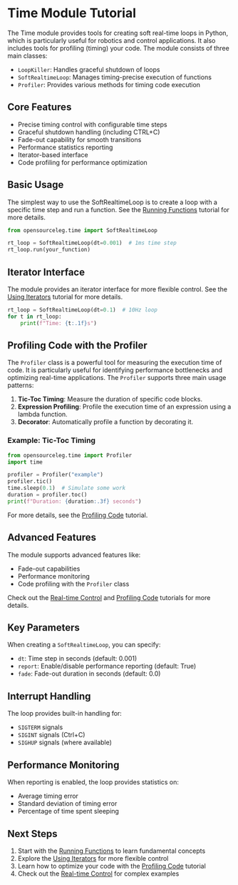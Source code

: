 # Time Module Tutorial

The Time module provides tools for creating soft real-time loops in Python, which is particularly useful for robotics and control applications. It also includes tools for profiling (timing) your code. The module consists of three main classes:

- `LoopKiller`: Handles graceful shutdown of loops
- `SoftRealtimeLoop`: Manages timing-precise execution of functions
- `Profiler`: Provides various methods for timing code execution

## Core Features

- Precise timing control with configurable time steps
- Graceful shutdown handling (including CTRL+C)
- Fade-out capability for smooth transitions
- Performance statistics reporting
- Iterator-based interface
- Code profiling for performance optimization

## Basic Usage

The simplest way to use the SoftRealtimeLoop is to create a loop with a specific time step and run a function. See the [Running Functions](running_functions.md) tutorial for more details.

```python
from opensourceleg.time import SoftRealtimeLoop

rt_loop = SoftRealtimeLoop(dt=0.001)  # 1ms time step
rt_loop.run(your_function)
```

## Iterator Interface

The module provides an iterator interface for more flexible control. See the [Using Iterators](using_iterators.md) tutorial for more details.

```python
rt_loop = SoftRealtimeLoop(dt=0.1)  # 10Hz loop
for t in rt_loop:
    print(f"Time: {t:.1f}s")
```

## Profiling Code with the Profiler

The `Profiler` class is a powerful tool for measuring the execution time of code. It is particularly useful for identifying performance bottlenecks and optimizing real-time applications. The `Profiler` supports three main usage patterns:

1. **Tic-Toc Timing**: Measure the duration of specific code blocks.
2. **Expression Profiling**: Profile the execution time of an expression using a lambda function.
3. **Decorator**: Automatically profile a function by decorating it.

### Example: Tic-Toc Timing

```python
from opensourceleg.time import Profiler
import time

profiler = Profiler("example")
profiler.tic()
time.sleep(0.1)  # Simulate some work
duration = profiler.toc()
print(f"Duration: {duration:.3f} seconds")
```

For more details, see the [Profiling Code](profiling_code.md) tutorial.

## Advanced Features

The module supports advanced features like:

- Fade-out capabilities
- Performance monitoring
- Code profiling with the `Profiler` class

Check out the [Real-time Control](realtime_control.md) and [Profiling Code](profiling_code.md) tutorials for more details.

## Key Parameters

When creating a `SoftRealtimeLoop`, you can specify:

- `dt`: Time step in seconds (default: 0.001)
- `report`: Enable/disable performance reporting (default: True)
- `fade`: Fade-out duration in seconds (default: 0.0)

## Interrupt Handling

The loop provides built-in handling for:

- `SIGTERM` signals
- `SIGINT` signals (Ctrl+C)
- `SIGHUP` signals (where available)

## Performance Monitoring

When reporting is enabled, the loop provides statistics on:

- Average timing error
- Standard deviation of timing error
- Percentage of time spent sleeping

## Next Steps

1. Start with the [Running Functions](running_functions.md) to learn fundamental concepts
2. Explore the [Using Iterators](using_iterators.md) for more flexible control
3. Learn how to optimize your code with the [Profiling Code](profiling_code.md) tutorial
4. Check out the [Real-time Control](realtime_control.md) for complex examples
